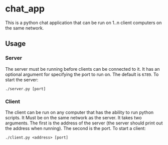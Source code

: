 # chat_app
This is a python chat application that can be run on 1..n client computers on the same network.

## Usage

### Server

The server must be running before clients can be connected to it. It has an optional
argument for specifying the port to run on. The default is `6789`. To start the server:
```
./server.py [port]
```

### Client

The client can be run on any computer that has the ability to run python scripts. It
Must be on the same network as the server. It takes two arguments. The first is the
address of the server (the server should print out the address when running). The
second is the port. To start a client:
```
./client.py <address> [port]
```
